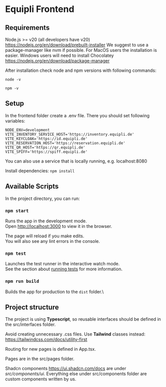 # Equipli Frontend

## Requirements
Node.js >= v20 (all developers have v20)
https://nodejs.org/en/download/prebuilt-installer
We suggest to use a package-manager like nvm if possible. 
For MacOS users the installation is easier. Windows users will need to install Chocolatey
https://nodejs.org/en/download/package-manager

After installation check node and npm versions with following commands:
```
node -v

npm -v
```


## Setup
In the frontend folder create a .env file. There you should set following variables:
```
NODE_ENV=development
VITE_INVENTORY_SERVICE_HOST='https://inventory.equipli.de'
VITE_KEYCLOAK='https://id.equipli.de'
VITE_RESERVATION_HOST='https://reservation.equipli.de'
VITE_QR_HOST='https://qr.equipli.de'
VITE_SPIFF='https://spiff.equipli.de'
```

You can also use a service that is locally running, e.g. localhost:8080

Install dependencies:
 `npm install`

## Available Scripts

In the project directory, you can run:

### `npm start`

Runs the app in the development mode.\
Open [http://localhost:3000](http://localhost:3000) to view it in the browser.

The page will reload if you make edits.\
You will also see any lint errors in the console.

### `npm test`

Launches the test runner in the interactive watch mode.\
See the section about [running tests](https://facebook.github.io/create-react-app/docs/running-tests) for more information.

### `npm run build`

Builds the app for production to the `dist` folder.\


## Project structure

The project is using **Typescript**, so reusable interfaces should be defined in the src/interfaces folder.

Avoid creating unnecessary .css files. Use **Tailwind** classes instead: https://tailwindcss.com/docs/utility-first

Routing for new pages is defined in App.tsx.

Pages are in the src/pages folder.

Shadcn components https://ui.shadcn.com/docs are under *src/components/ui*. Everything else under src/components folder are custom components written by us. 
